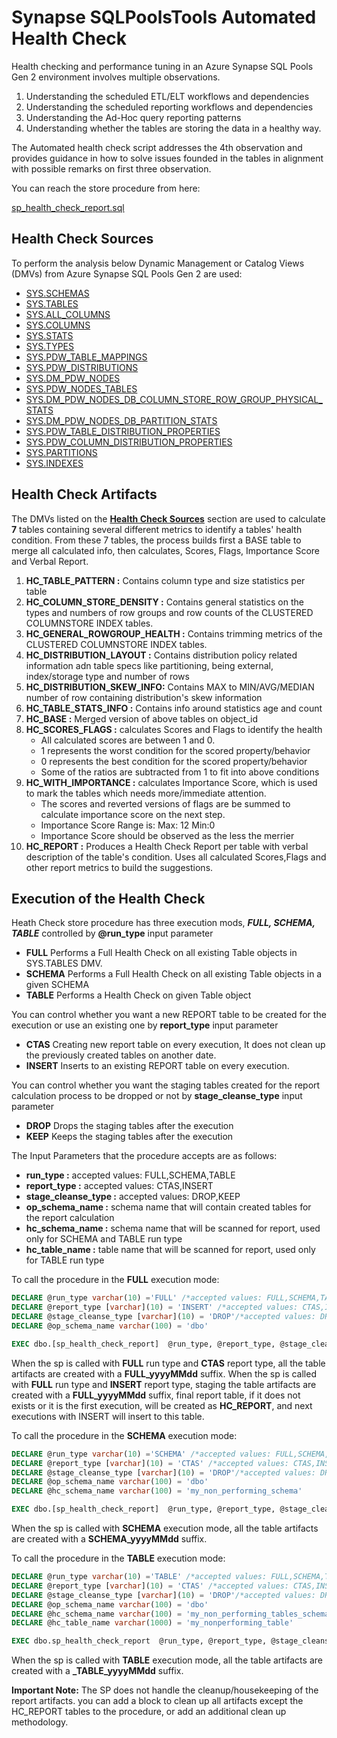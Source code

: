 # Synapse SQLPoolsTools Automated Health Check

Health checking and performance tuning in an Azure Synapse SQL Pools Gen 2 environment involves multiple observations.

1.  Understanding the scheduled ETL/ELT workflows and dependencies
1.  Understanding the scheduled reporting workflows and dependencies
1.  Understanding the Ad-Hoc query reporting patterns 
1.  Understanding whether the tables are  storing the data in a healthy way. 
 
 The Automated health check script addresses the 4th observation and provides guidance in how to solve issues founded in the tables in alignment with possible remarks on first three observation.

 
You can reach the store procedure from here:

[sp_health_check_report.sql](./sp_health_check_report.sql)

## Health Check Sources

To perform the analysis below Dynamic Management or Catalog Views (DMVs) from Azure Synapse SQL Pools Gen 2 are used:

* [SYS.SCHEMAS](https://docs.microsoft.com/en-us/sql/relational-databases/system-catalog-views/schemas-catalog-views-sys-schemas?view=sql-server-ver15)
* [SYS.TABLES](https://docs.microsoft.com/en-us/sql/relational-databases/system-catalog-views/sys-tables-transact-sql?view=sql-server-ver15)
* [SYS.ALL_COLUMNS](https://docs.microsoft.com/en-us/sql/relational-databases/system-catalog-views/sys-all-columns-transact-sql?view=sql-server-ver15)
* [SYS.COLUMNS](https://docs.microsoft.com/en-us/sql/relational-databases/system-catalog-views/sys-columns-transact-sql?view=sql-server-ver15)
* [SYS.STATS](https://docs.microsoft.com/en-us/sql/relational-databases/system-catalog-views/sys-stats-transact-sql?view=sql-server-ver15)
* [SYS.TYPES](https://docs.microsoft.com/en-us/sql/relational-databases/system-catalog-views/sys-types-transact-sql?view=sql-server-ver15)
* [SYS.PDW_TABLE_MAPPINGS](https://docs.microsoft.com/en-us/sql/relational-databases/system-catalog-views/sys-pdw-table-mappings-transact-sql?view=aps-pdw-2016-au7)
* [SYS.PDW_DISTRIBUTIONS](https://docs.microsoft.com/en-us/sql/relational-databases/system-catalog-views/sys-pdw-distributions-transact-sql?view=aps-pdw-2016-au7)
* [SYS.DM_PDW_NODES](https://docs.microsoft.com/en-us/sql/relational-databases/system-dynamic-management-views/sys-dm-pdw-nodes-transact-sql?view=aps-pdw-2016-au7)
* [SYS.PDW_NODES_TABLES](https://docs.microsoft.com/en-us/sql/relational-databases/system-catalog-views/sys-pdw-nodes-tables-transact-sql?view=aps-pdw-2016-au7)
* [SYS.DM_PDW_NODES_DB_COLUMN_STORE_ROW_GROUP_PHYSICAL_STATS](https://docs.microsoft.com/en-us/sql/relational-databases/system-dynamic-management-views/sys-dm-db-column-store-row-group-physical-stats-transact-sql?view=sql-server-ver15)
* [SYS.DM_PDW_NODES_DB_PARTITION_STATS](https://docs.microsoft.com/en-us/sql/relational-databases/system-dynamic-management-views/sys-dm-db-partition-stats-transact-sql?view=sql-server-ver15)
* [SYS.PDW_TABLE_DISTRIBUTION_PROPERTIES](https://docs.microsoft.com/en-us/sql/relational-databases/system-catalog-views/sys-pdw-table-distribution-properties-transact-sql?view=aps-pdw-2016-au7)
* [SYS.PDW_COLUMN_DISTRIBUTION_PROPERTIES](https://docs.microsoft.com/en-us/sql/relational-databases/system-catalog-views/sys-pdw-column-distribution-properties-transact-sql?view=aps-pdw-2016-au7)
* [SYS.PARTITIONS](https://docs.microsoft.com/en-us/sql/relational-databases/system-catalog-views/sys-partitions-transact-sql?view=sql-server-ver15)
* [SYS.INDEXES](https://docs.microsoft.com/en-us/sql/relational-databases/system-catalog-views/sys-indexes-transact-sql?view=sql-server-ver15)

## Health Check Artifacts

 The DMVs listed on the [**Health Check Sources**](./ReadMe.md#health-check-sources) section are used to calculate **7** tables containing several different metrics to identify a tables' health condition. From these 7 tables,
 the process builds first a BASE table to merge all calculated info, then calculates, Scores, Flags, Importance Score and Verbal Report.
 
1. **HC_TABLE_PATTERN :** Contains column type and size statistics per table 
1. **HC_COLUMN_STORE_DENSITY :** Contains general statistics on the types and numbers of row groups and row counts of the CLUSTERED COLUMNSTORE INDEX tables.
1. **HC_GENERAL_ROWGROUP_HEALTH :** Contains trimming metrics of the CLUSTERED COLUMNSTORE INDEX tables.
1. **HC_DISTRIBUTION_LAYOUT :** Contains distribution policy related information adn table specs like partitioning, being external, index/storage type and number of rows
1. **HC_DISTRIBUTION_SKEW_INFO:** Contains MAX to MIN/AVG/MEDIAN number of row containing distribution's skew information
1. **HC_TABLE_STATS_INFO :** Contains info around statistics age and count
1. **HC_BASE :** Merged version of above tables on object_id
1. **HC_SCORES_FLAGS :** calculates Scores and Flags to identify the health
    + All calculated scores are between 1 and 0. 
    + 1 represents the worst condition for the scored property/behavior
    + 0 represents the best condition for the scored property/behavior
    + Some of the ratios are subtracted from 1 to fit into above conditions
1. **HC_WITH_IMPORTANCE :** calculates Importance Score, which is used to mark the tables which needs more/immediate attention.
    + The scores and reverted versions of flags are be summed to calculate importance score on the next step.
    + Importance Score Range is:  Max: 12 Min:0
    + Importance Score should be observed as the less the merrier
1. **HC_REPORT :** Produces a Health Check Report per table with verbal description of the table's condition. Uses all calculated Scores,Flags and other report metrics to build the suggestions.

## Execution of the Health Check 
Heath Check store procedure has three execution mods, ***FULL, SCHEMA, TABLE*** controlled by **@run_type** input parameter
   * **FULL** Performs a Full Health Check on  all existing Table objects in SYS.TABLES DMV.
   * **SCHEMA** Performs a Full Health Check on all existing Table objects in a given SCHEMA
   * **TABLE** Performs a  Health Check on given Table object

You can control whether you want a new REPORT table to be created for the execution or use an existing one by **report_type** input parameter
   * **CTAS** Creating new report table on every execution, It does not clean up the previously created tables on another date.
   * **INSERT** Inserts to an existing REPORT table on every execution.

You can control whether you want the staging tables created for the report calculation process to be dropped or not by **stage_cleanse_type** input parameter
   * **DROP** Drops the staging tables after the execution 
   * **KEEP** Keeps the staging tables after the execution 

The Input Parameters that the procedure accepts are as follows:
* **run_type :** accepted values: FULL,SCHEMA,TABLE
* **report_type :**  accepted values: CTAS,INSERT
* **stage_cleanse_type :** accepted values: DROP,KEEP
* **op_schema_name :** schema name that will contain created tables for the report calculation
* **hc_schema_name :** schema name that will be scanned for report, used only for SCHEMA and TABLE run type
* **hc_table_name :** table name that will be scanned for report, used only for  TABLE run type

To call the procedure in the **FULL** execution mode:

```sql
DECLARE @run_type varchar(10) ='FULL' /*accepted values: FULL,SCHEMA,TABLE*/
DECLARE @report_type [varchar](10) = 'INSERT' /*accepted values: CTAS,INSERT*/
DECLARE @stage_cleanse_type [varchar](10) = 'DROP'/*accepted values: DROP,KEEP*/
DECLARE @op_schema_name varchar(100) = 'dbo'

EXEC dbo.[sp_health_check_report]  @run_type, @report_type, @stage_cleanse_type, @op_schema_name, NULL, NULL
```
When the sp is called with **FULL** run type and **CTAS** report type, all the table artifacts are created with a **FULL_yyyyMMdd** suffix.
When the sp is called with **FULL** run type and **INSERT** report type, staging the table artifacts are created with a **FULL_yyyyMMdd** suffix, final report table, if it does not exists or it is the first execution, will be created as **HC_REPORT**, and next executions with INSERT will insert to this table.

To call the procedure in the **SCHEMA** execution mode:

```sql
DECLARE @run_type varchar(10) ='SCHEMA' /*accepted values: FULL,SCHEMA,TABLE*/
DECLARE @report_type [varchar](10) = 'CTAS' /*accepted values: CTAS,INSERT*/
DECLARE @stage_cleanse_type [varchar](10) = 'DROP'/*accepted values: DROP,KEEP*/
DECLARE @op_schema_name varchar(100) = 'dbo'
DECLARE @hc_schema_name varchar(100) = 'my_non_performing_schema'

EXEC dbo.[sp_health_check_report]  @run_type, @report_type, @stage_cleanse_type, @op_schema_name, @hc_schema_name, NULL
```
When the sp is called with **SCHEMA** execution mode, all the table artifacts are created with a **SCHEMA_yyyyMMdd** suffix.

To call the procedure in the **TABLE** execution mode:

```sql
DECLARE @run_type varchar(10) ='TABLE' /*accepted values: FULL,SCHEMA,TABLE*/
DECLARE @report_type [varchar](10) = 'CTAS' /*accepted values: CTAS,INSERT*/
DECLARE @stage_cleanse_type [varchar](10) = 'DROP'/*accepted values: DROP,KEEP*/
DECLARE @op_schema_name varchar(100) = 'dbo'
DECLARE @hc_schema_name varchar(100) = 'my_non_performing_tables_schema'
DECLARE @hc_table_name varchar(1000) = 'my_nonperforming_table'

EXEC dbo.sp_health_check_report  @run_type, @report_type, @stage_cleanse_type, @op_schema_name, @hc_schema_name, @hc_table_name
```
When the sp is called with **TABLE** execution mode, all the table artifacts are created with a **_TABLE_yyyyMMdd** suffix.

**Important Note:** The SP does not handle the cleanup/housekeeping of the report artifacts.
you can add a block to clean up all artifacts except the HC_REPORT tables to the procedure, or add an additional clean up methodology.
